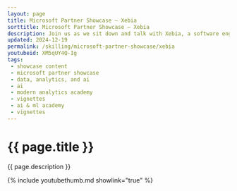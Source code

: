 ```yaml
---
layout: page
title: Microsoft Partner Showcase — Xebia
sorttitle: Microsoft Partner Showcase — Xebia
description: Join us as we sit down and talk with Xebia, a software engineering and IT consultancy company. We discuss their recent workshops focused on building AI solutions, their approach to development, involvement in community, and Blaize's recent book, "Architecting IoT Solutions on Azure." GitHub has recently awarded Xebia as Overall Partner of the Year and Channel Security Partner of the Year.
updated: 2024-12-19
permalink: /skilling/microsoft-partner-showcase/xebia
youtubeid: XM5qUY4Q-Ig
tags: 
 - showcase content
 - microsoft partner showcase
 - data, analytics, and ai
 - ai
 - modern analytics academy
 - vignettes
 - ai & ml academy
 - vignettes
---
```


# {{ page.title }}

{{ page.description }}

{% include youtubethumb.md showlink="true" %}